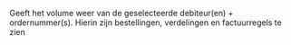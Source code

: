 Geeft het volume weer van de geselecteerde debiteur(en) + ordernummer(s). Hierin zijn bestellingen, verdelingen en factuurregels te zien